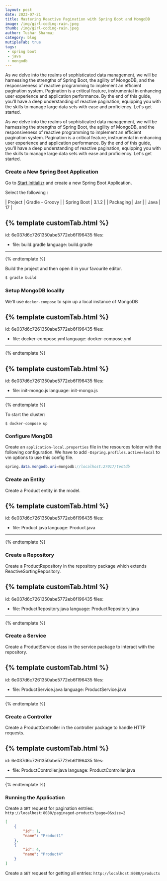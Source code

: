 ```yaml
---
layout: post
date: 2023-07-21
title: Mastering Reactive Pagination with Spring Boot and MongoDB
image: /img/girl-coding-rain.jpeg
thumb: /img/girl-coding-rain.jpeg
author: Tushar Sharma;
category: blog
mutipleTab: true
tags:
 - spring boot
 - java
 - mongodb
---
```

As we delve into the realms of sophisticated data management, we will be harnessing the strengths of Spring Boot, the agility of MongoDB, and the responsiveness of reactive programming to implement an efficient pagination system. Pagination is a critical feature, instrumental in enhancing user experience and application performance. By the end of this guide, you'll have a deep understanding of reactive pagination, equipping you with the skills to manage large data sets with ease and proficiency. Let's get started.<!-- truncate_here -->

As we delve into the realms of sophisticated data management, we will be harnessing the strengths of Spring Boot, the agility of MongoDB, and the responsiveness of reactive programming to implement an efficient pagination system. Pagination is a critical feature, instrumental in enhancing user experience and application performance. By the end of this guide, you'll have a deep understanding of reactive pagination, equipping you with the skills to manage large data sets with ease and proficiency. Let's get started.

###  Create a New Spring Boot Application

Go to [Start Initializr](https://start.spring.io/) and create a new Spring Boot Application.

Select the following : 


| Project      | Gradle - Groovy |
| Spring Boot  | 3.1.2           |
| Packaging    | Jar             |
| Java         | 17              |


{% template  customTab.html %}
---
id: 6e037d6c7261350abe5772eb6f196435
files:
  - file: build.gradle
    language: build.gradle
---
{% endtemplate %}

Build the project and then open it in your favourite editor.

```sh
$ gradle build
```

### Setup MongoDB locallly

We'll use `docker-compose` to spin up a local instance of MongoDB


{% template  customTab.html %}
---
id: 6e037d6c7261350abe5772eb6f196435
files:
  - file: docker-compose.yml
    language: docker-compose.yml
---
{% endtemplate %}


{% template  customTab.html %}
---
id: 6e037d6c7261350abe5772eb6f196435
files:
  - file: init-mongo.js
    language: init-mongo.js
---
{% endtemplate %}


To start the cluster: 

```
$ docker-compose up
```

### Configure MongDB

Create an `application-local.properties` file in the resources folder with the following configuration. We have to add `-Dspring.profiles.active=local` to vm options to use this config file.


```java
spring.data.mongodb.uri=mongodb://localhost:27017/testdb
```


### Create an Entity

Create a Product entity in the model.

{% template  customTab.html %}
---
id: 6e037d6c7261350abe5772eb6f196435
files:
  - file: Product.java
    language: Product.java
---
{% endtemplate %}

###  Create a Repository

Create a ProductRepository in the repository package which extends ReactiveSortingRepository.

{% template  customTab.html %}
---
id: 6e037d6c7261350abe5772eb6f196435
files:
  - file: ProductRepository.java
    language: ProductRepository.java
---
{% endtemplate %}


### Create a Service

Create a ProductService class in the service package to interact with the repository.

{% template  customTab.html %}
---
id: 6e037d6c7261350abe5772eb6f196435
files:
  - file: ProductService.java
    language: ProductService.java
---
{% endtemplate %}


### Create a Controller

Create a ProductController in the controller package to handle HTTP requests.


{% template  customTab.html %}
---
id: 6e037d6c7261350abe5772eb6f196435
files:
  - file: ProductController.java
    language: ProductController.java
---
{% endtemplate %}


### Running the Application


Create a `GET` request for pagination entries: `http://localhost:8080/paginaged-products?page=0&size=2` 

```json
[
    {
        "id": 1,
        "name": "Product1"
    },
    {
        "id": 4,
        "name": "Product4"
    }
]
```

Create a `GET` request for getting all entries: `http://localhost:8080/products`